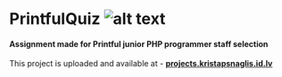 # PrintfulQuiz ![alt text][logo] 
               
#### Assignment made for Printful junior PHP programmer staff selection

This project is uploaded and available at - [**projects.kristapsnaglis.id.lv**](http://projects.kristapsnaglis.id.lv/index.php)


[logo]: http://www.t-shirtmagazineonline.com/wp-content/uploads/2016/08/printful-logo.png "Logo Title Text 2"
